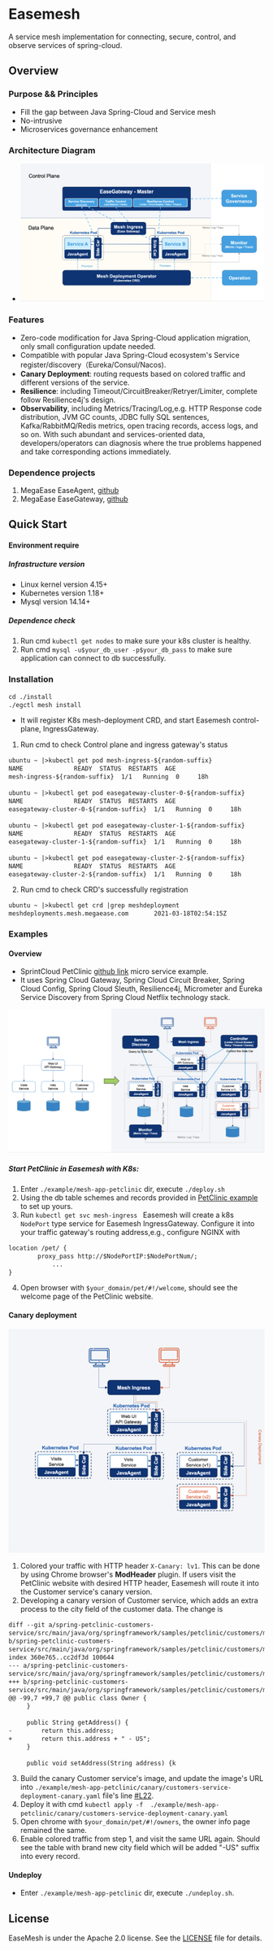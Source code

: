 # Easemesh
A service mesh implementation for connecting, secure, control, and observe services of spring-cloud.

## Overview 
### Purpose && Principles
* Fill the gap between Java Spring-Cloud and Service mesh 
* No-intrusive
* Microservices governance enhancement

### Architecture Diagram
* ![The architecture diagram](/imgs/architecture.png)
### Features
* Zero-code modification for Java Spring-Cloud application migration, only small configuration update needed.
* Compatible with popular Java Spring-Cloud ecosystem's Service register/discovery（Eureka/Consul/Nacos). 
* **Canary Deployment**: routing requests based on colored traffic and different versions of the service.
* **Resilience**: including Timeout/CircuitBreaker/Retryer/Limiter, complete follow Resilience4j's design.
* **Observability**, including Metrics/Tracing/Log,e.g. HTTP Response code distribution, JVM GC counts, JDBC fully SQL sentences, Kafka/RabbitMQ/Redis metrics, open tracing records, access logs, and so on. With such abundant and services-oriented data, developers/operators can diagnosis where the true problems happened and take corresponding actions immediately.  
### Dependence projects
1. MegaEase EaseAgent, [github](https://github.com/megaease/easeagen) 
2. MegaEase EaseGateway, [github](https://github.com/megaease/easegateway) 

## Quick Start
#### Environment require
##### Infrastructure version
* Linux kernel version 4.15+
* Kubernetes version 1.18+
* Mysql version 14.14+
#####  Dependence check
1. Run cmd `kubectl get nodes` to make sure your k8s cluster is healthy. 
2. Run cmd `mysql -u$your_db_user -p$your_db_pass` to make sure application can connect to db successfully. 

### Installation
```
cd ./install
./egctl mesh install
```
* It will register K8s mesh-deployment CRD, and start Easemesh control-plane, IngressGateway.
1. Run cmd to check Control plane and ingress gateway's status 
```
ubuntu ~ |>kubectl get pod mesh-ingress-${random-suffix}   
NAME              READY  STATUS  RESTARTS  AGE
mesh-ingress-${random-suffix}  1/1   Running  0     18h

ubuntu ~ |>kubectl get pod easegateway-cluster-0-${random-suffix}
NAME              READY  STATUS  RESTARTS  AGE
easegateway-cluster-0-${random-suffix}  1/1   Running  0     18h

ubuntu ~ |>kubectl get pod easegateway-cluster-1-${random-suffix}
NAME              READY  STATUS  RESTARTS  AGE
easegateway-cluster-1-${random-suffix}  1/1   Running  0     18h

ubuntu ~ |>kubectl get pod easegateway-cluster-2-${random-suffix}
NAME              READY  STATUS  RESTARTS  AGE
easegateway-cluster-2-${random-suffix}  1/1   Running  0     18h
```
2. Run cmd to check CRD's successfully registration
```
ubuntu ~ |>kubectl get crd |grep meshdeployment              
meshdeployments.mesh.megaease.com       2021-03-18T02:54:15Z
```
### Examples 
#### Overview
* SprintCloud PetClinic  [github link](https://github.com/spring-petclinic/spring-petclinic-cloud) micro service example.
* It uses Spring Cloud Gateway, Spring Cloud Circuit Breaker, Spring Cloud Config, Spring Cloud Sleuth, Resilience4j, Micrometer and Eureka Service Discovery from Spring Cloud Netflix technology stack.

![The topology migration diagram](imgs/topology-migration.png)


##### Start PetClinic in Easemesh with K8s:

1. Enter `./example/mesh-app-petclinic` dir, execute `./deploy.sh `
2. Using the db table schemes and records provided in [PetClinic example](https://github.com/spring-projects/spring-petclinic/tree/main/src/main/resources/db/mysql) to set up yours.
3. Run `kubectl get svc mesh-ingress `
Easemesh will create a k8s `NodePort` type service for Easemesh IngressGateway. Configure it into your traffic gateway's routing address,e.g., configure NGINX with
```
location /pet/ {
        proxy_pass http://$NodePortIP:$NodePortNum/;
            ...
}

```
4. Open browser with `$your_domain/pet/#!/welcome`, should see the welcome page of the PetClinic website. 

#### Canary deployment

![EaseMesh Canary topology](./imgs/canary-deployment.png)

1. Colored your traffic with HTTP header `X-Canary: lv1`. This can be done by using Chrome browser's **ModHeader** plugin. If users visit the PetClinic website with desired HTTP header, Easemesh will route it into the Customer service's canary version. 
2. Developing a canary version of Customer service, which adds an  extra process to the city field of the customer data. The change 
is 
```
diff --git a/spring-petclinic-customers-service/src/main/java/org/springframework/samples/petclinic/customers/model/Owner.java b/spring-petclinic-customers-service/src/main/java/org/springframework/samples/petclinic/customers/model/Owner.java
index 360e765..cc2df3d 100644
--- a/spring-petclinic-customers-service/src/main/java/org/springframework/samples/petclinic/customers/model/Owner.java
+++ b/spring-petclinic-customers-service/src/main/java/org/springframework/samples/petclinic/customers/model/Owner.java
@@ -99,7 +99,7 @@ public class Owner {
     }
 
     public String getAddress() {
-        return this.address;
+        return this.address + " - US";
     }
 
     public void setAddress(String address) {k
```
3. Build the canary Customer service's image, and update the image's URL into `./example/mesh-app-petclinic/canary/customers-service-deployment-canary.yaml` file's line [#L22](https://github.com/megaease/easemesh/blob/main/example/mesh-app-petclinic/canary/customers-service-deployment-canary.yaml#L22). 
4. Deploy it with cmd `kubectl apply -f  ./example/mesh-app-petclinic/canary/customers-service-deployment-canary.yaml`
5. Open chrome with `$your_domain/pet/#!/owners`, the owner info page remained the same.
6. Enable colored traffic from step 1, and visit the same URL again. Should see the table with brand new city field which will be added "-US" suffix into every record. 

#### Undeploy
* Enter `./example/mesh-app-petclinic` dir, execute `./undeploy.sh`.

## License
EaseMesh is under the Apache 2.0 license. See the [LICENSE](./LICENSE) file for details.
